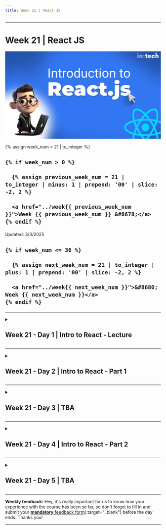 ```yaml
---
title: Week 21 | React JS
---
```


<hr class="mb-0">

<h1 id="{{ Week 21-React JS | slugify }}">
  <span class="week-prefix">Week 21 |</span> React JS
</h1>

<img src="assets/introduction-to-react.jpg" />

<div class="week-controls">

  {% assign week_num = 21 | to_integer %}

  <h2 class="week-controls__previous_week">

    {% if week_num > 0 %}

      {% assign previous_week_num = 21 | to_integer | minus: 1 | prepend: '00' | slice: -2, 2 %}

      <a href="../week{{ previous_week_num }}">Week {{ previous_week_num }} &#8678;</a>
    {% endif %}

  </h2>

  <span>Updated: 3/3/2025</span>

  <h2 class="week-controls__next_week">

    {% if week_num <= 36 %}

      {% assign next_week_num = 21 | to_integer | plus: 1 | prepend: '00' | slice: -2, 2 %}

      <a href="../week{{ next_week_num }}">&#8680; Week {{ next_week_num }}</a>
    {% endif %}

  </h2>

</div>

---

<!-- Week 21 - Day 1 | Intro to React - Lecture -->
<details markdown="1">
  <summary>
    <h2>
      <span class="summary-day">Week 21 - Day 1</span> | Intro to React - Lecture</h2>
  </summary>

### Schedule

  - **Watch the lectures**
  - **Study the suggested material**
  - **Practice on the topics and share your questions**

### Study Plan

  Your instructor will share the video lectures with you. Here are the topics covered:

  - **Part 1:** 
    - History
    - Front-End Frameworks
    - Abstractions
    - Modularization
    - Custom elements
    - Reusability
    - Single Responsibility Principle
    - Higher Abstraction Thinking
    - JSX & Transpilers
    - Adding React to a Website
    - React Core, React DOM & React Native
    - Babel
    - Creating a Component

  - **Part 2:** 
    - Layout
    - Tidied markup
    - React project setup && frameworks
    - Vite setup
    - React Strick Mode
    - Steps for Component creation
    - React Fragments

  You can find the lecture code (created using `vite`) [here](https://github.com/in-tech-gration/WDX-180/tree/main/curriculum/week21/assets/day01/code){:target="_blank"} and the lecture diagrams [here](https://github.com/in-tech-gration/WDX-180/tree/main/curriculum/week21/assets/day01/diagrams){:target="_blank"}.

  **Lecture Notes & Questions:**

  - **ALWAYS** develop JS apps with the Browser console open  
  - Use the **.jsx** extension in files that use JSX. For plain JS files, you can stick with the **.js**  
  - How to include a folder inside a VSCode workspace from the CLI?  
    - `code -a some_folder/path`  
  - Avoid duplicate folders when creating a new React project using Vite: you **do not need to create a new folder manually** *(e.g. mkdir my-react-project)*. The npm create vite command will do this automatically.

  **Questions:**  

  - *When should we use the self-closing syntax vs the open/closing tags with Components?*  
    - Use `<SelfClosing />` when no content is required  
    - Use `<OpenClose>`When content is between the tags`</OpenClose>`  
  - *Does **`<React.StrictMode>`** end up in production build when using Vite?*  
    - According to the [React docs](https://react.dev/reference/react/StrictMode#enabling-strict-mode-for-entire-app){:target="_blank"}: *“All of these checks are development-only and do not impact the production build.”*  
  - *Can Vite optimize images automatically?*  
    - There seems to be a plugin available: [https://github.com/FatehAK/vite-plugin-image-optimizer](https://github.com/FatehAK/vite-plugin-image-optimizer){:target="_blank"}  
  - *What about WebVitals in Vite?*  
  - *What is the `<></>` syntax?*  
    - It’s called the [**React Fragment**](https://react.dev/reference/react/Fragment){:target="_blank"}  
  - *Can we turn a PWA into an Android app?*  
    - There seems to be an app created by Google called [BubbleWrap](https://www.youtube.com/watch?v=QJlbMfW3jPc){:target="_blank"}

  **References & Resources:**

  - The [old React docs](https://legacy.reactjs.org/){:target="_blank"} (Outdated, but useful from time to time.)  
  - The [new React docs](https://react.dev/){:target="_blank"} (Preferred. Make sure to bookmark!)  
  - Browser Extension for drawing on the page: [**Page Marker Draw on Web**](https://chromewebstore.google.com/detail/page-marker-draw-on-web/jfiihjeimjpkpoaekpdpllpaeichkiod){:target="_blank"}  
  - [**Progressive Web Apps**](https://web.dev/explore/progressive-web-apps){:target="_blank"} *(before going deeper into the native mobile application development, you might want to check this first.)*  
  - [**ElectronJS**](https://www.electronjs.org/){:target="_blank"} *(mentioned during the lecture)* allows you to developer Desktop apps (that do not require a browser) using HTML, CSS and JS (+JS libraries like React). VSCode, Skype, Slack and other applications are ElectronJS apps.  
  - [Add React in a minute](https://legacy.reactjs.org/docs/add-react-to-a-website.html#add-react-in-one-minute){:target="_blank"} (a bit outdated, from the old docs)  
  - [ReactPDF](https://react-pdf.org/){:target="_blank"}  
  - [ReactThreeFiber](https://github.com/pmndrs/react-three-fiber){:target="_blank"} (for rendering 3D graphics)  
  - [Remotion](https://www.remotion.dev/){:target="_blank"}: create videos using React  
  - [WebNapkin](https://webnapkin.netlify.app/){:target="_blank"}: a simple drawing tool (work-in-progress) made in React  
  - Optimizing images (for free): [**TinyPNG**](https://tinypng.com/){:target="_blank"} *(also **supports other formats such as JPG** not just PNG)*  
    - If you have a Mac, you can also use [ImageOptim](https://imageoptim.com/mac){:target="_blank"}  
  - How can you create a new React project?  
    - Using Vite: **npm create vite@latest**  
    - Using Create-React-App (CRA): **npx create-react-app my-app**  
    - Using Next.js (full-stack framework. Make sure that you need the extra baggage that comes with it)  
    - Using Gatsby (full-stack framework)  
    - Using Webpack (quite hard. Use it only if you want full and total control and configuration over the development process)  
  - Vite project structure:  
    - **node_modules/**: npm dependencies  
    - **public/**: static files  
    - **src/**: where all the application code lives  
    -   **assets/**: static assets and resources, e.g. images that will be imported dynamically (through *import()*)  
    - The src folder should be your main focus

<!-- Summary -->

<!-- Exercises -->

<!-- Extra Resources -->

<!-- Sources and Attributions -->
  
</details>

<hr class="mt-1">

<!-- Week 21 - Day 2 | Intro to React - Part 1 -->
<details markdown="1">
  <summary>
    <h2>
      <span class="summary-day">Week 21 - Day 2</span> | Intro to React - Part 1</h2>
  </summary>

### Schedule

  - [Study](#study-plan-NN)

### Study Plan

  **Intro to React / Part 1**

  ![](./assets/react-quick-girl.png)

  - How to create and nest components
  - How to add markup and styles
  - How to display data
  - How to render conditions and lists

## Creating and nesting components 



React apps are made out of *components*. A component is a piece of the UI (user interface) that has its own logic and appearance. A component can be as small as a button, or as large as an entire page.

React components are JavaScript functions that return markup:

```jsx
function MyButton() {
  return (
    <button>I'm a button</button>
  );
}
```

Now that you've declared `MyButton`, you can nest it into another component:

<!-- ```js {5} -->


```jsx
export default function MyApp() {
  return (
    <div>
      <h1>Welcome to my app</h1>
      <MyButton />
    </div>
  );
}
```

Notice that `<MyButton />` starts with a capital letter. That's how you know it's a React component. React component names must always start with a capital letter, while HTML tags must be lowercase.

Have a look at the result by running it locally.

<!-- <Sandpack> 

```jsx
function MyButton() {
  return (
    <button>
      I'm a button
    </button>
  );
}

export default function MyApp() {
  return (
    <div>
      <h1>Welcome to my app</h1>
      <MyButton />
    </div>
  );
}
```

</Sandpack> -->



The `export default` keywords specify the main component in the file. If you're not familiar with some piece of JavaScript syntax, [MDN](https://developer.mozilla.org/en-US/docs/web/javascript/reference/statements/export){:target="_blank"} and [javascript.info](https://javascript.info/import-export){:target="_blank"} have great references.

## Writing markup with JSX



The markup syntax you've seen above is called *JSX*. It is optional, but most React projects use JSX for its convenience. 

JSX is stricter than HTML. You have to close tags like `<br />`. Your component also can't return multiple JSX tags. You have to wrap them into a shared parent, like a `<div>...</div>` or an empty `<>...</>` wrapper:

<!-- ```js {3,6} -->


```jsx
function AboutPage() {
  return (
    <>
      <h1>About</h1>
      <p>Hello there.<br />How do you do?</p>
    </>
  );
}
```

If you have a lot of HTML to port to JSX, you can use an [online converter.](https://transform.tools/html-to-jsx){:target="_blank"}

## Adding styles



In React, you specify a CSS class with `className`. It works the same way as the HTML [`class`](https://developer.mozilla.org/en-US/docs/Web/HTML/Global_attributes/class){:target="_blank"} attribute:

```jsx
<img className="avatar" />
```

Then you write the CSS rules for it in a separate CSS file:

```css
/* In your CSS */
.avatar {
  border-radius: 50%;
}
```

React does not prescribe how you add CSS files. In the simplest case, you'll add a [`<link>`](https://developer.mozilla.org/en-US/docs/Web/HTML/Element/link){:target="_blank"} tag to your HTML. If you use a build tool or a framework, consult its documentation to learn how to add a CSS file to your project.

## Displaying data 



JSX lets you put markup into JavaScript. Curly braces let you "escape back" into JavaScript so that you can embed some variable from your code and display it to the user. For example, this will display `user.name`:

<!-- ```js {3} -->


```jsx
return (
  <h1>
    {user.name}
  </h1>
);
```

You can also "escape into JavaScript" from JSX attributes, but you have to use curly braces *instead of* quotes. For example, `className="avatar"` passes the `"avatar"` string as the CSS class, but `src={user.imageUrl}` reads the JavaScript `user.imageUrl` variable value, and then passes that value as the `src` attribute:

<!-- ```js {3,4} -->


```jsx
return (
  <img
    className="avatar"
    src={user.imageUrl}
  />
);
```

You can put more complex expressions inside the JSX curly braces too, for example, [string concatenation](https://javascript.info/operators#string-concatenation-with-binary){:target="_blank"}:

<!-- <Sandpack> -->



{% raw %}

```jsx
const user = {
  name: 'Hedy Lamarr',
  imageUrl: 'https://i.imgur.com/yXOvdOSs.jpg',
  imageSize: 90,
};

export default function Profile() {
  return (
    <>
      <h1>{user.name}</h1>
      <img
        className="avatar"
        src={user.imageUrl}
        alt={'Photo of ' + user.name}
        style={{
          width: user.imageSize,
          height: user.imageSize
        }}
      />
    </>
  );
}
```

{% endraw %}

```css
.avatar {
  border-radius: 50%;
}

.large {
  border: 4px solid gold;
}
```

<!-- </Sandpack> -->



{% raw %}

In the above example, `style={{}}` is not a special syntax, but a regular `{}` object inside the `style={ }` JSX curly braces. You can use the `style` attribute when your styles depend on JavaScript variables.

{% endraw %}

## Conditional rendering



In React, there is no special syntax for writing conditions. Instead, you'll use the same techniques as you use when writing regular JavaScript code. For example, you can use an [`if`](https://developer.mozilla.org/en-US/docs/Web/JavaScript/Reference/Statements/if...else){:target="_blank"} statement to conditionally include JSX:

```jsx
let content;
if (isLoggedIn) {
  content = <AdminPanel />;
} else {
  content = <LoginForm />;
}
return (
  <div>
    {content}
  </div>
);
```

If you prefer more compact code, you can use the [conditional `?` operator.](https://developer.mozilla.org/en-US/docs/Web/JavaScript/Reference/Operators/Conditional_Operator){:target="_blank"} Unlike `if`, it works inside JSX:

```jsx
<div>
  {isLoggedIn ? (
    <AdminPanel />
  ) : (
    <LoginForm />
  )}
</div>
```

When you don't need the `else` branch, you can also use a shorter [logical `&&` syntax](https://developer.mozilla.org/en-US/docs/Web/JavaScript/Reference/Operators/Logical_AND#short-circuit_evaluation){:target="_blank"}:

```jsx
<div>
  {isLoggedIn && <AdminPanel />}
</div>
```

All of these approaches also work for conditionally specifying attributes. If you're unfamiliar with some of this JavaScript syntax, you can start by always using `if...else`.

## Rendering lists 



You will rely on JavaScript features like [`for` loop](https://developer.mozilla.org/en-US/docs/Web/JavaScript/Reference/Statements/for){:target="_blank"} and the [array `map()` function](https://developer.mozilla.org/en-US/docs/Web/JavaScript/Reference/Global_Objects/Array/map){:target="_blank"} to render lists of components.

For example, let's say you have an array of products:

```jsx
const products = [
  { title: 'Cabbage', id: 1 },
  { title: 'Garlic', id: 2 },
  { title: 'Apple', id: 3 },
];
```

Inside your component, use the `map()` function to transform an array of products into an array of `<li>` items:

```jsx
const listItems = products.map(product =>
  <li key={product.id}>
    {product.title}
  </li>
);

return (
  <ul>{listItems}</ul>
);
```

Notice how `<li>` has a `key` attribute. For each item in a list, you should pass a string or a number that uniquely identifies that item among its siblings. Usually, a key should be coming from your data, such as a database ID. React uses your keys to know what happened if you later insert, delete, or reorder the items.

<!-- <Sandpack> -->



{% raw %}

```jsx
const products = [
  { title: 'Cabbage', isFruit: false, id: 1 },
  { title: 'Garlic', isFruit: false, id: 2 },
  { title: 'Apple', isFruit: true, id: 3 },
];

export default function ShoppingList() {
  const listItems = products.map(product =>
    <li
      key={product.id}
      style={{
        color: product.isFruit ? 'magenta' : 'darkgreen'
      }}
    >
      {product.title}
    </li>
  );

  return (
    <ul>{listItems}</ul>
  );
}
```

{% endraw %}

<!-- </Sandpack> -->



<!-- Summary -->

<!-- Exercises -->

### Extra Resources

- [Who was Hedy Lamar?](https://www.youtube.com/watch?v=_rlXHNeQD-s){:target="_blank"}

### Sources and Attributions

- [https://react.dev/learn](https://react.dev/learn){:target="_blank"}

---



> **Questions, comments, suggestions? Please leave them on the comment section below.**



<script src="https://utteranc.es/client.js"
  repo="in-tech-gration/WDX-180"
  issue-term="pathname"
  theme="github-dark"
  crossorigin="anonymous"
  async>
</script>
  
</details>

<hr class="mt-1">

<!-- Week 21 - Day 3 | TBA -->
<details markdown="1">
  <summary>
    <h2>
      <span class="summary-day">Week 21 - Day 3</span> | TBA</h2>
  </summary>

### Schedule

  - **Watch the lectures**
  - **Study the suggested material**
  - **Practice on the topics and share your questions**

### Study Plan

  Your instructor will share the video lectures with you. Here are the topics covered:

  - **Part 1:** 
  - **Part 2:**

  You can find the lecture code [here](){:target="_blank"}

  **Lecture Notes & Questions:**

  **References & Resources:**

<!-- Summary -->

<!-- Exercises -->

### Extra Resources

  ---



  _Photo by []()_


<!-- Sources and Attributions -->
  
</details>

<hr class="mt-1">

<!-- Week 21 - Day 4 | Intro to React - Part 2 -->
<details markdown="1">
  <summary>
    <h2>
      <span class="summary-day">Week 21 - Day 4</span> | Intro to React - Part 2</h2>
  </summary>

### Schedule

  - [Study](#study-plan-NN)

### Study Plan

  **Intro to React / Part 2**

  ![](./assets/react-quick-girl.png)

  - How to respond to events and update the screen
  - How to share data between components

## Responding to events



You can respond to events by declaring *event handler* functions inside your components:

<!-- ```js {2-4,7} -->


```jsx
function MyButton() {
  function handleClick() {
    alert('You clicked me!');
  }

  return (
    <button onClick={handleClick}>
      Click me
    </button>
  );
}
```

Notice how `onClick={handleClick}` has no parentheses at the end! Do not _call_ the event handler function: you only need to *pass it down*. React will call your event handler when the user clicks the button.

## Updating the screen



Often, you'll want your component to "remember" some information and display it. For example, maybe you want to count the number of times a button is clicked. To do this, add *state* to your component.

First, import [`useState`](https://react.dev/reference/react/useState){:target="_blank"} from React:

```jsx
import { useState } from 'react';
```

Now you can declare a *state variable* inside your component:

```jsx
function MyButton() {
  const [count, setCount] = useState(0);
  // ...
```

You’ll get two things from `useState`: the current state (`count`), and the function that lets you update it (`setCount`). You can give them any names, but the convention is to write `[something, setSomething]`.

The first time the button is displayed, `count` will be `0` because you passed `0` to `useState()`. When you want to change state, call `setCount()` and pass the new value to it. Clicking this button will increment the counter:

<!-- ```js {5} -->


```jsx
function MyButton() {
  const [count, setCount] = useState(0);

  function handleClick() {
    setCount(count + 1);
  }

  return (
    <button onClick={handleClick}>
      Clicked {count} times
    </button>
  );
}
```

React will call your component function again. This time, `count` will be `1`. Then it will be `2`. And so on.

If you render the same component multiple times, each will get its own state. Try the following code below locally and click each button separately:

<!-- <Sandpack> -->



```jsx
import { useState } from 'react';

export default function MyApp() {
  return (
    <div>
      <h1>Counters that update separately</h1>
      <MyButton />
      <MyButton />
    </div>
  );
}

function MyButton() {
  const [count, setCount] = useState(0);

  function handleClick() {
    setCount(count + 1);
  }

  return (
    <button onClick={handleClick}>
      Clicked {count} times
    </button>
  );
}
```

```css
button {
  display: block;
  margin-bottom: 5px;
}
```

<!-- </Sandpack> -->



Notice how each button "remembers" its own `count` state and doesn't affect other buttons.

## Using Hooks



Functions starting with `use` are called *Hooks*. `useState` is a built-in Hook provided by React. You can find other built-in Hooks in the [API reference.](https://react.dev/reference/react){:target="_blank"} You can also write your own Hooks by combining the existing ones.

Hooks are more restrictive than other functions. You can only call Hooks *at the top* of your components (or other Hooks). If you want to use `useState` in a condition or a loop, extract a new component and put it there.

## Sharing data between components



In the previous example, each `MyButton` had its own independent `count`, and when each button was clicked, only the `count` for the button clicked changed:

![](./assets/react-hook-diagram-1.png)

However, often you'll need components to *share data and always update together*.

To make both `MyButton` components display the same `count` and update together, you need to move the state from the individual buttons "upwards" to the closest component containing all of them.

In this example, it is `MyApp`:

![](./assets/react-hook-diagram-2.png)

Now when you click either button, the `count` in `MyApp` will change, which will change both of the counts in `MyButton`. Here's how you can express this in code.

First, *move the state up* from `MyButton` into `MyApp`:

<!-- ```js {2-6,18} -->


```jsx
export default function MyApp() {
  const [count, setCount] = useState(0);

  function handleClick() {
    setCount(count + 1);
  }

  return (
    <div>
      <h1>Counters that update separately</h1>
      <MyButton />
      <MyButton />
    </div>
  );
}

function MyButton() {
  // ... we're moving code from here ...
}

```

Then, *pass the state down* from `MyApp` to each `MyButton`, together with the shared click handler. You can pass information to `MyButton` using the JSX curly braces, just like you previously did with built-in tags like `<img>`:

<!-- ```js {11-12} -->


```jsx
export default function MyApp() {
  const [count, setCount] = useState(0);

  function handleClick() {
    setCount(count + 1);
  }

  return (
    <div>
      <h1>Counters that update together</h1>
      <MyButton count={count} onClick={handleClick} />
      <MyButton count={count} onClick={handleClick} />
    </div>
  );
}
```

The information you pass down like this is called _props_. Now the `MyApp` component contains the `count` state and the `handleClick` event handler, and *passes both of them down as props* to each of the buttons.

Finally, change `MyButton` to *read* the props you have passed from its parent component:

<!-- ```js {1,3} -->


```jsx
function MyButton({ count, onClick }) {
  return (
    <button onClick={onClick}>
      Clicked {count} times
    </button>
  );
}
```

When you click the button, the `onClick` handler fires. Each button's `onClick` prop was set to the `handleClick` function inside `MyApp`, so the code inside of it runs. That code calls `setCount(count + 1)`, incrementing the `count` state variable. The new `count` value is passed as a prop to each button, so they all show the new value. This is called "lifting state up". By moving state up, you've shared it between components. Test the code below locally and see how the counters are updated together

<!-- <Sandpack> -->



```jsx
import { useState } from 'react';

export default function MyApp() {
  const [count, setCount] = useState(0);

  function handleClick() {
    setCount(count + 1);
  }

  return (
    <div>
      <h1>Counters that update together</h1>
      <MyButton count={count} onClick={handleClick} />
      <MyButton count={count} onClick={handleClick} />
    </div>
  );
}

function MyButton({ count, onClick }) {
  return (
    <button onClick={onClick}>
      Clicked {count} times
    </button>
  );
}
```

```css
button {
  display: block;
  margin-bottom: 5px;
}
```

<!-- </Sandpack> -->



<!-- Summary -->

<!-- Exercises -->

<!-- Extra Resources -->

### Sources and Attributions

- [https://react.dev/learn](https://react.dev/learn){:target="_blank"}

---



> **Questions, comments, suggestions? Please leave them on the comment section below.**



<script src="https://utteranc.es/client.js"
  repo="in-tech-gration/WDX-180"
  issue-term="pathname"
  theme="github-dark"
  crossorigin="anonymous"
  async>
</script>

  
</details>

<hr class="mt-1">

<!-- Week 21 - Day 5 | TBA -->
<details markdown="1">
  <summary>
    <h2>
      <span class="summary-day">Week 21 - Day 5</span> | TBA</h2>
  </summary>

### Schedule

  - **Watch the lectures**
  - **Study the suggested material**
  - **Practice on the topics and share your questions**

### Study Plan

  Your instructor will share the video lectures with you. Here are the topics covered:

  - **Part 1:** 
  - **Part 2:**

  You can find the lecture code [here](){:target="_blank"}

  **Lecture Notes & Questions:**

  **References & Resources:**

<!-- Summary -->

<!-- Exercises -->

### Extra Resources

  ---



  _Photo by []()_


<!-- Sources and Attributions -->
  
</details>


<hr class="mt-1">

**Weekly feedback:** Hey, it's really important for us to know how your experience with the course has been so far, so don't forget to fill in and submit your [**mandatory** feedback form](https://forms.gle/S6Zg3bbS2uuwsSZF9){:target="_blank"} before the day ends. Thanks you!



---

<!-- COMMENTS: -->
<script src="https://utteranc.es/client.js"
  repo="in-tech-gration/WDX-180"
  issue-term="pathname"
  theme="github-dark"
  crossorigin="anonymous"
  async>
</script>